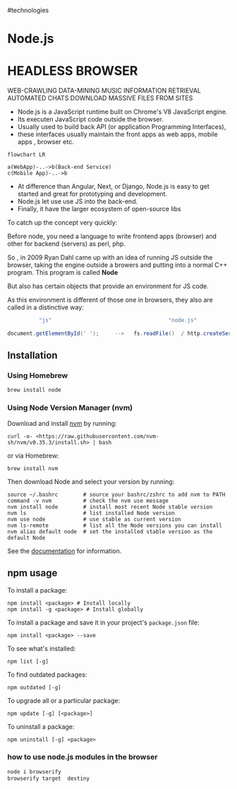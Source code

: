 #technologies 

# Node.js

# HEADLESS BROWSER

WEB-CRAWLING
DATA-MINING
MUSIC INFORMATION RETRIEVAL
AUTOMATED CHATS
DOWNLOAD MASSIVE FILES FROM SITES

- Node.js is a JavaScript runtime built on Chrome's V8 JavaScript engine.
- Its executen JavaScript code outside the browser.
- Usually used to build back API (or application Programming Interfaces),
- these interfaces usually maintain the front apps as web apps, mobile apps , browser etc.

```mermaid
flowchart LR

a(WebApp)-..->b(Back-end Service)
c(Mobile App)-..->b
```

- At difference than Angular, Next, or Django, Node.js is easy to get started and great for prototyping and development.
- Node.js let use use JS into the back-end.
- Finally, it have the larger ecosystem of open-source libs

To catch up the concept very quickly:

Before node, you need a language to write frontend apps (browser) and other for backend (servers) as perl, php.

So , in 2009 Ryan Dahl came up with an idea of running JS outside the browser, taking the engine outside a browers and putting into a normal C++ program. This program is called **Node**

But also has certain objects that provide an environment for JS code.

As this environment is different of those one in browsers, they also are called in a distinctive way:

```java
          "js"                                     "node.js"
 
document.getElementById(' ');     -->   fs.readFile()  / http.createServer()

```

## Installation

### Using Homebrew

```
brew install node
```

### Using Node Version Manager (nvm)

Download and install [nvm](https://github.com/nvm-sh/nvm) by running:

```
curl -o- <https://raw.githubusercontent.com/nvm-sh/nvm/v0.35.3/install.sh> | bash

```

or via Homebrew:

```
brew install nvm
```

Then download Node and select your version by running:

```
source ~/.bashrc        # source your bashrc/zshrc to add nvm to PATH
command -v nvm          # check the nvm use message
nvm install node        # install most recent Node stable version
nvm ls                  # list installed Node version
nvm use node            # use stable as current version
nvm ls-remote           # list all the Node versions you can install
nvm alias default node  # set the installed stable version as the default Node

```

See the [documentation](https://github.com/nvm-sh/nvm#installing-and-updating) for information.

## npm usage

To install a package:

```
npm install <package> # Install locally
npm install -g <package> # Install globally
```

To install a package and save it in your project's `package.json` file:

```
npm install <package> --save
```

To see what's installed:

```
npm list [-g]
```

To find outdated packages:

```
npm outdated [-g]
```

To upgrade all or a particular package:

```
npm update [-g] [<package>]
```

To uninstall a package:

```
npm uninstall [-g] <package>
```

### how to use node.js modules in the browser

```java
node i browserify
browserify target  destiny 
```